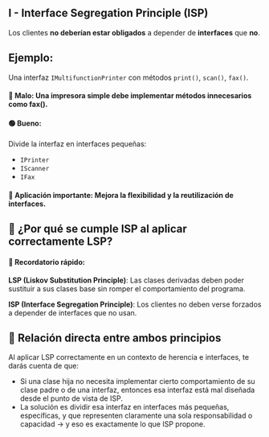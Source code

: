 ## I - Interface Segregation Principle (ISP)
Los clientes **no deberían estar obligados** a depender de **interfaces** que **no**.

## Ejemplo:
Una interfaz `IMultifunctionPrinter` con métodos `print()`, `scan()`, `fax()`.

#### 🔴 Malo: Una impresora simple debe implementar métodos innecesarios como fax().

#### 🟢 Bueno:
Divide la interfaz en interfaces pequeñas:
- `IPrinter`
- `IScanner`
- `IFax`

#### 📌 Aplicación importante: Mejora la flexibilidad y la reutilización de interfaces.

## 🎯 ¿Por qué se cumple ISP al aplicar correctamente LSP?

#### 📌 **Recordatorio rápido**:
**LSP (Liskov Substitution Principle)**: Las clases derivadas deben poder sustituir a sus clases base sin romper el comportamiento del programa.

**ISP (Interface Segregation Principle)**: Los clientes no deben verse forzados a depender de interfaces que no usan.

## 🔄 Relación directa entre ambos principios
Al aplicar LSP correctamente en un contexto de herencia e interfaces, te darás cuenta de que:
- Si una clase hija no necesita implementar cierto comportamiento de su clase padre o de una interfaz, entonces esa interfaz está mal diseñada desde el punto de vista de ISP.
- La solución es dividir esa interfaz en interfaces más pequeñas, específicas, y que representen claramente una sola responsabilidad o capacidad → y eso es exactamente lo que ISP propone.